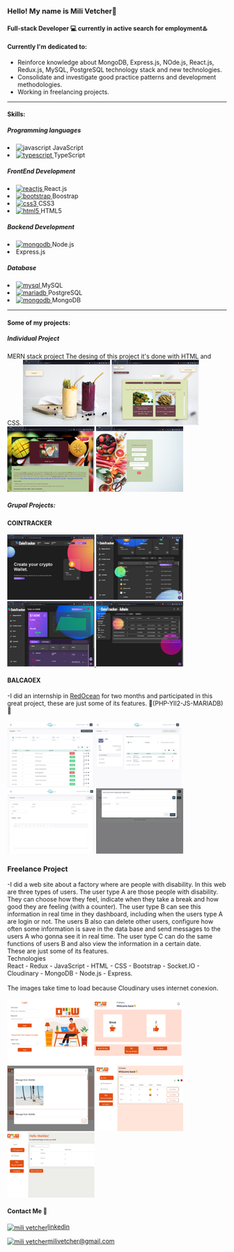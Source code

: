 

<!--
**milivetcher/milivetcher** is a ✨ _special_ ✨ repository because its `README.md` (this file) appears on your GitHub profile.

Here are some ideas to get you started:

- 🔭 I’m currently working on ...
- 🌱 I’m currently learning ...
- 👯 I’m looking to collaborate on ...
- 🤔 I’m looking for help with ...
- 💬 Ask me about ...
- 📫 How to reach me: ...
- 😄 Pronouns: ...
- ⚡ Fun fact: ...
-->
### Hello! My name is Mili Vetcher👋
#### Full-stack Developer 💻 currently in **active search** for employment♨️




#### Currently I'm dedicated to:


- Reinforce knowledge about MongoDB, Express.js, NOde.js, React.js, Redux.js, MySQL, PostgreSQL technology stack and new technologies.
- Consolidate and investigate good practice patterns and development methodologies.
- Working in freelancing projects.

___



#### Skills:


##### Programming languages


<li> <img src="https://upload.wikimedia.org/wikipedia/commons/thumb/9/99/Unofficial_JavaScript_logo_2.svg/512px-Unofficial_JavaScript_logo_2.svg.png" alt="javascript" width="25" height="25"/></a> JavaScript</li> <li> <a href="https://www.typescriptlang.org/" target="_blank"> <img src="https://cdn.worldvectorlogo.com/logos/typescript-2.svg" alt="typescript" width="25" height="25"/> </a> TypeScript</a>





##### FrontEnd Development


<li>
<a href="https://reactjs.org/" target="_blank"> <img src="https://upload.wikimedia.org/wikipedia/commons/thumb/a/a7/React-icon.svg/2300px-React-icon.svg.png" alt="reactjs" width="29" height="25"/> </a>React.js</li> <li><a href="https://getbootstrap.com" target="_blank"> <img src="https://brandslogos.com/wp-content/uploads/thumbs/bootstrap-logo-vector.svg" alt="bootstrap" width="25" height="25"/> </a> Boostrap</li> <li><a href="https://www.w3schools.com/css/" target="_blank"> <img src="https://www.kindpng.com/picc/m/464-4640184_css3-png-download-css-icon-transparent-png.png" alt="css3" width="25" height="25"/> </a> CSS3 </li> <li> <a href="https://www.w3.org/html/" target="_blank"> <img src="https://cdn.iconscout.com/icon/free/png-256/html5-40-1175193.png" alt="html5" width="30" height="30"/> </a> HTML5</li>


##### Backend Development
<p align="left"> <li>
<a href="https://nodejs.org/en//" target="_blank"> <img src="https://cdn.pixabay.com/photo/2015/04/23/17/41/node-js-736399_1280.png" alt="mongodb" width="50" height="25"/> </a> Node.js</li> <li><a href="https://expressjs.com" target="_blank"> </a> Express.js</li>
</p>



##### Database
<p align="left"> <li>
<a href="https://www.mysql.com/" target="_blank"> <img src="https://cdn-icons-png.flaticon.com/512/5968/5968313.png" alt="mysql" width="40" height="40"/> </a> MySQL</li><li>
<a href="https://mariadb.org/" target="_blank"> <img src="https://upload.wikimedia.org/wikipedia/commons/thumb/2/29/Postgresql_elephant.svg/1200px-Postgresql_elephant.svg.png" alt="mariadb" width="25" height="25"/> </a> PostgreSQL</li><li><a href="https://www.mongodb.com/es" target="_blank"> <img src="https://www.pngitem.com/pimgs/m/385-3850320_png-transparent-mongodb-icon-mongodb-logo-png-download.png" alt="mongodb" width="40" height="40"/> </a> MongoDB
 </li>
 </p>


_____


#### Some of my projects:
##### Individual Project
MERN stack project
The desing of this project it's done with HTML and CSS.
<a href="https://youtu.be/eWT2gFe_i_c" target="_blank"> <img src="https://github.com/milivetcher/milivetcher/blob/main/images/Imagen1.png" width="200" height="150"/></a>  <a href="https://youtu.be/eWT2gFe_i_c" target="_blank"> <img src="https://github.com/milivetcher/milivetcher/blob/main/images/Imagen2.png" width="200" height="150"/></a>  <a href="https://youtu.be/eWT2gFe_i_c" target="_blank"> <img src="https://github.com/milivetcher/milivetcher/blob/main/images/Imagen3.png" width="200" height="150"/></a>   <a href="https://youtu.be/eWT2gFe_i_c" target="_blank"> <img src="https://github.com/milivetcher/milivetcher/blob/main/images/Imagen4.png" width="200" height="150"/></a> 

##### Grupal Projects:
#### COINTRACKER
  <a href="https://pf-03-cointracker.vercel.app/"> <img src="https://github.com/milivetcher/milivetcher/blob/main/images/1.png" width="200" height="150"/></a> <a href="https://pf-03-cointracker.vercel.app/" target="_blank"> <img src="https://github.com/milivetcher/milivetcher/blob/main/images/4.png" width="200" height="150"/></a>  <a href="https://pf-03-cointracker.vercel.app/" target="_blank"> <img src="https://github.com/milivetcher/milivetcher/blob/main/images/7.png" width="200" height="150"/></a><a href="https://pf-03-cointracker.vercel.app/" target="_blank"> <img src="https://github.com/milivetcher/milivetcher/blob/main/images/11.png" width="200" height="150"/></a><br/>
#### BALCAOEX
-I did an internship in <a href="https://www.linkedin.com/company/redocean-software-marketing/">RedOcean</a> for two months and participated in this great project, these are just some of its features.
🌱(PHP-YII2-JS-MARIADB)🌱<br/><br/>
<img src="https://github.com/milivetcher/milivetcher/blob/main/images/bl_1.png" width="200" height="150"/><img src="https://github.com/milivetcher/milivetcher/blob/main/images/bl_2.png" width="200" height="150"/>
<img src="https://github.com/milivetcher/milivetcher/blob/main/images/bl_3.png" width="200" height="150"/>
<img src="https://github.com/milivetcher/milivetcher/blob/main/images/bl_4.png" width="200" height="150"/>
### Freelance Project
-I did a web site about a factory where are people with disability. In this web are three types of users. The user type A are those people with disability. They can choose how they feel, indicate when they take a break and how good they are feeling (with a counter). The user type B can see this information in real time in they dashboard, including when the users type A are login or not. The users B also can delete other users, configure how often some information is save in the data base and send messages to the users A who gonna see it in real time. The user type C can do the same functions of users B and also view the information in a certain date.<br/>These are just some of its features.<br/>
Technologies <br/>
React - Redux - JavaScript - HTML - CSS - Bootstrap - Socket.IO - Cloudinary - MongoDB - Node.js - Express.<br/><br/>
The images take time to load because Cloudinary uses internet conexion.<br/><br/>
<a href="https://youtu.be/A93FcWQ8nt0" target="_blank"><img src="https://github.com/milivetcher/milivetcher/blob/43ee1591da6048220b54ec1f2879f264b18a16dc/Captura%20de%20pantalla%202023-06-29%20090127.png" width="200" height="150"/></a><a href="https://youtu.be/A93FcWQ8nt0" target="_blank"><img src="https://github.com/milivetcher/milivetcher/blob/43ee1591da6048220b54ec1f2879f264b18a16dc/Captura%20de%20pantalla%202023-06-29%20090203.png" width="200" height="150"/></a><a href="https://youtu.be/A93FcWQ8nt0" target="_blank"><img src="https://github.com/milivetcher/milivetcher/blob/43ee1591da6048220b54ec1f2879f264b18a16dc/Captura%20de%20pantalla%202023-06-29%20090231.png" width="200" height="150"/></a>
<a href="https://youtu.be/A93FcWQ8nt0" target="_blank"><img src="https://github.com/milivetcher/milivetcher/blob/43ee1591da6048220b54ec1f2879f264b18a16dc/Captura%20de%20pantalla%202023-06-29%20090334.png" width="200" height="150"/></a>
<a href="https://youtu.be/A93FcWQ8nt0" target="_blank"><img src="https://github.com/milivetcher/milivetcher/blob/43ee1591da6048220b54ec1f2879f264b18a16dc/Captura%20de%20pantalla%202023-06-29%20090356.png" width="200" height="150"/></a>



#### Contact Me 📲




<a href="https://www.linkedin.com/in/milagros-vetcher-369b01123/" target="blank"><img align="center" src="https://cdn-icons-png.flaticon.com/512/174/174857.png" alt="mili vetcher" height="30" width="30" />linkedin</a>


<a href="mailto:milivetchergmail.com " target="blank"><img align="center" src="https://logodownload.org/wp-content/uploads/2018/03/gmail-logo-16.png" alt="mili vetcher" height="30" width="40" />milivetcher@gmail.com</a>
</p>

